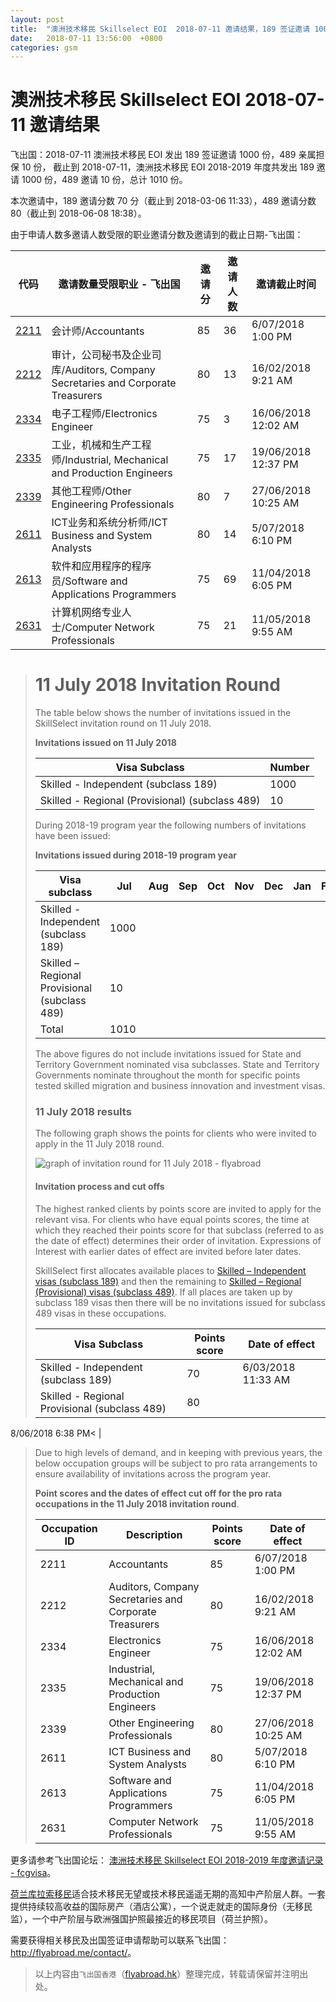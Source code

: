 ```yaml
---
layout: post
title:  "澳洲技术移民 Skillselect EOI  2018-07-11 邀请结果，189 签证邀请 1000 份，489 亲属担保 10 份"
date:   2018-07-11 13:56:00  +0800
categories: gsm
---
```


# 澳洲技术移民 Skillselect EOI  2018-07-11 邀请结果

飞出国：2018-07-11 澳洲技术移民 EOI 发出 189 签证邀请 1000 份，489 亲属担保 10 份，
截止到 2018-07-11，澳洲技术移民 EOI 2018-2019 年度共发出 189 邀请 1000 份，489 邀请 10 份，总计 1010 份。

本次邀请中，189 邀请分数 70 分（截止到 2018-03-06 11:33），489 邀请分数 80（截止到 2018-06-08 18:38）。

由于申请人数多邀请人数受限的职业邀请分数及邀请到的截止日期-飞出国：

代码 | 邀请数量受限职业 - 飞出国 | 邀请分 | 邀请人数 | 邀请截止时间
---- | ----------------------- | ----- | ------- | -----------
[2211] | 会计师/Accountants | 85 | 36 | 6/07/2018 1:00 PM
[2212] | 审计，公司秘书及企业司库/Auditors, Company Secretaries and Corporate Treasurers | 80 | 13 | 16/02/2018 9:21 AM
[2334] | 电子工程师/Electronics Engineer | 75 | 3 | 16/06/2018 12:02 AM
[2335] | 工业，机械和生产工程师/Industrial, Mechanical and Production Engineers | 75 | 17 | 19/06/2018 12:37 PM
[2339] | 其他工程师/Other Engineering Professionals | 80 | 7 | 27/06/2018 10:25 AM
[2611] | ICT业务和系统分析师/ICT Business and System Analysts | 80 | 14 | 5/07/2018 6:10 PM
[2613] | 软件和应用程序的程序员/Software and Applications Programmers | 75 | 69 | 11/04/2018 6:05 PM
[2631] | 计算机网络专业人士/Computer Network Professionals | 75 | 21 | 11/05/2018 9:55 AM

> # 11 July 2018 Invitation Round
>
> The table below shows the number of invitations issued in the SkillSelect invitation round on&nbsp;11&nbsp;July 2018.
> 
> **Invitations issued on&nbsp;11&nbsp;July&nbsp;2018**
> 
> | Visa Subclass | Number |
> | --- | --- |
> | Skilled - Independent (subclass 189) | 1000 |
> | Skilled - Regional (Provisional) (subclass 489) | 10 |
> 
> During 2018-19 program year the following numbers of invitations have been issued:
> 
> **Invitations issued during 2018-19 program year**
> 
> | Visa subclass | Jul | Aug | Sep | Oct | Nov | Dec | Jan | Feb | Mar | Apr | May | June | Total |
> | --- | --- | --- | --- | --- | --- | --- | --- | --- | --- | --- | --- | --- | --- |
> | Skilled - Independent (subclass 189) | 1000&nbsp; | | | | | | | | | | | ​ | 1000 |
> | Skilled – Regional Provisional (subclass 489) | 10 | | | | | | | | | | |    | 10 |
> | Total | 1010 | | | | | | | | | | | | **1010** |
> 
> The above figures do not include invitations issued for State and Territory Government nominated visa subclasses. State and Territory Governments nominate throughout the month for specific points tested skilled migration and business innovation and investment visas.
> 
> ### 11&nbsp;July 2018 results
> 
> The following graph shows the points for clients who were invited to apply in the&nbsp;11&nbsp;July 2018 round.
> 
> ![graph of invitation round for 11 July 2018 - flyabroad](https://www.homeaffairs.gov.au/WorkinginAustralia/PublishingImages/110718-graph.jpg)
> 
> #### Invitation process and cut offs
> 
> The highest ranked clients by points score are invited to apply for the relevant visa. For clients who have equal points scores, the time at which they reached their points score for that subclass (referred to as the date of effect) determines their order of invitation. Expressions of Interest with earlier dates of effect are invited before later dates.
> 
> SkillSelect first allocates available places to 
 [Skilled – Independent visas (subclass 189)](http://js.flyabroad.com.hk/au/189) and then the remaining to 
 [Skilled – Regional (Provisional) visas (subclass 489)](http://js.flyabroad.com.hk/au/489). If all places are taken up by subclass 189 visas then there will be no invitations issued for subclass 489 visas in these occupations.
> 
> | Visa Subclass | Points score | Date of effect |
> | --- | --- | --- |
> | Skilled - Independent (subclass 189) | 70 | 6/03/2018 11:33 AM |
> | Skilled - Regional Provisional (subclass 489) | 80 | 
 8/06/2018 6:38 PM\< |
> 
> Due to high levels of demand, and in keeping with previous years, the below occupation groups will be subject to pro rata arrangements to ensure availability of invitations across the program year.
> 
> **Point scores and the dates of effect cut off for the pro rata occupations in the&nbsp;11 July&nbsp;2018 invitation round**.
> 
> | Occupation ID | Description | Points score | Date of effect |
> | --- | --- | --- | --- |
> | 2211 | Accountants | 85 | 6/07/2018 1:00 PM |
> | 2212 | Auditors, Company Secretaries and Corporate Treasurers | 80 | 16/02/2018 9:21 AM |
> | 2334 | Electronics Engineer | 75 | 16/06/2018 12:02 AM |
> | 2335 | Industrial, Mechanical and Production Engineers | 75 | 19/06/2018 12:37 PM |
> | 2339 | Other Engineering Professionals | 80 | 27/06/2018 10:25 AM |
> | 2611 | ICT Business and System Analysts | 80 | 5/07/2018 6:10 PM |
> | 2613 | Software and Applications Programmers | 75 | 11/04/2018 6:05 PM |
> | 2631 | Computer Network Professionals | 75 | 11/05/2018 9:55 AM |
> 

更多请参考飞出国论坛： [澳洲技术移民 Skillselect EOI 2018-2019 年度邀请记录 - fcgvisa](http://bbs.fcgvisa.com/t/topic/28485)。

[荷兰库拉索移民](http://www.flyabroad.hk/curacao)适合技术移民无望或技术移民遥遥无期的高知中产阶层人群。一套提供持续较高收益的国际房产（酒店公寓），一个说走就走的国际身份（无移民监），一个中产阶层与欧洲强国护照最接近的移民项目（荷兰护照）。

需要获得相关移民及出国签证申请帮助可以联系飞出国： <a href="http://flyabroad.me/contact" target="_blank">http://flyabroad.me/contact/</a>。

> 以上内容由`飞出国香港`（<a href="http://flyabroad.hk/" target="_blank">flyabroad.hk</a>）整理完成，转载请保留并注明出处。

[2211]: http://bbs.fcgvisa.com/t/flyabroad/7058
[2212]: http://bbs.fcgvisa.com/t/flyabroad/7059
[2334]: http://bbs.fcgvisa.com/t/flyabroad/7089
[2335]: http://bbs.fcgvisa.com/t/flyabroad/7090
[2339]: http://bbs.fcgvisa.com/t/flyabroad/7092
[2611]: http://bbs.fcgvisa.com/t/flyabroad/7133
[2613]: http://bbs.fcgvisa.com/t/flyabroad/7134
[2631]: http://bbs.fcgvisa.com/t/flyabroad/7136

